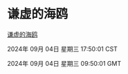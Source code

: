 # 谦虚的海鸥
[谦虚的海鸥](http://219.139.196.164:56308/qxdho/course/base/hotlink/index.php)

2024年 09月 04日 星期三 17:50:01 CST

2024年 09月 04日 星期三 09:50:01 GMT

